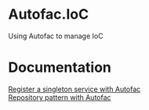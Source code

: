 # Autofac.IoC
Using Autofac to manage IoC

# Documentation

<a href="https://mirkomaggioni.com/2016/10/15/register-a-singleton-service-with-autofac/">Register a singleton service with Autofac</a><br/>
<a href="https://mirkomaggioni.com/2016/10/22/repository-pattern-with-autofac/">Repository pattern with Autofac</a>

